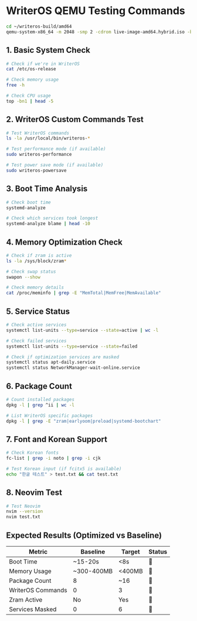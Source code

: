 # WriterOS QEMU Testing Commands

```bash
cd ~/writeros-build/amd64
qemu-system-x86_64 -m 2048 -smp 2 -cdrom live-image-amd64.hybrid.iso -boot d -display gtk -accel tcg
```

## 1. Basic System Check
```bash
# Check if we're in WriterOS
cat /etc/os-release

# Check memory usage
free -h

# Check CPU usage
top -bn1 | head -5
```

## 2. WriterOS Custom Commands Test
```bash
# Test WriterOS commands
ls -la /usr/local/bin/writeros-*

# Test performance mode (if available)
sudo writeros-performance

# Test power save mode (if available)  
sudo writeros-powersave
```

## 3. Boot Time Analysis
```bash
# Check boot time
systemd-analyze

# Check which services took longest
systemd-analyze blame | head -10
```

## 4. Memory Optimization Check
```bash
# Check if zram is active
ls -la /sys/block/zram*

# Check swap status
swapon --show

# Check memory details
cat /proc/meminfo | grep -E "MemTotal|MemFree|MemAvailable"
```

## 5. Service Status
```bash
# Check active services
systemctl list-units --type=service --state=active | wc -l

# Check failed services
systemctl list-units --type=service --state=failed

# Check if optimization services are masked
systemctl status apt-daily.service
systemctl status NetworkManager-wait-online.service
```

## 6. Package Count
```bash
# Count installed packages
dpkg -l | grep ^ii | wc -l

# List WriterOS specific packages
dpkg -l | grep -E "zram|earlyoom|preload|systemd-bootchart"
```

## 7. Font and Korean Support
```bash
# Check Korean fonts
fc-list | grep -i noto | grep -i cjk

# Test Korean input (if fcitx5 is available)
echo "한글 테스트" > test.txt && cat test.txt
```

## 8. Neovim Test
```bash
# Test Neovim
nvim --version
nvim test.txt
```

## Expected Results (Optimized vs Baseline)

| Metric | Baseline | Target | Status |
|--------|----------|--------|--------|
| Boot Time | ~15-20s | <8s | 🔄 |
| Memory Usage | ~300-400MB | <400MB | 🔄 |
| Package Count | 8 | ~16 | 🔄 |
| WriterOS Commands | 0 | 3 | 🔄 |
| Zram Active | No | Yes | 🔄 |
| Services Masked | 0 | 6 | 🔄 | 